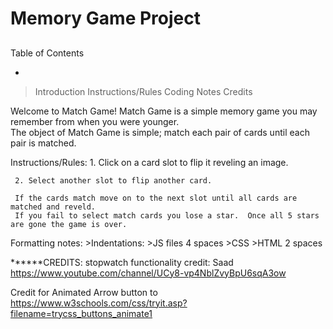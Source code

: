 # Memory Game Project

##

Table of Contents

*
>Introduction
>Instructions/Rules
>Coding Notes
>Credits


Welcome to Match Game!
Match Game is a simple memory game you may remember from when you were younger.  
The object of Match Game is simple; match each pair of cards until each pair is  matched.


Instructions/Rules:
     1. Click on a card slot to flip it reveling an image.

     2. Select another slot to flip another card.

     If the cards match move on to the next slot until all cards are matched and reveld.
     If you fail to select match cards you lose a star.  Once all 5 stars are gone the game is over.


Formatting notes:
     >Indentations:
     >JS files 4 spaces
     >CSS
     >HTML 2 spaces


******CREDITS:
stopwatch functionality credit: Saad  https://www.youtube.com/channel/UCy8-vp4NblZvyBpU6sqA3ow

Credit for Animated Arrow button to https://www.w3schools.com/css/tryit.asp?filename=trycss_buttons_animate1
